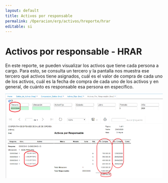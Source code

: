 ```yaml
---
layout: default
title: Activos por responsable
permalink: /Operacion/erp/activos/hreporte/hrar
editable: si
---
```


# Activos por responsable - HRAR  

En este reporte, se pueden visualizar los activos que tiene cada persona a cargo.  Para esto, se consulta un tercero y la pantalla nos muestra ese tercero qué activos tiene asignados, cuál es el valor de compra de cada uno de los activos, cuál es la fecha de compra de cada uno de los activos y en general, de cuánto es responsable esa persona en específico.  

![](hrar1.png)  



